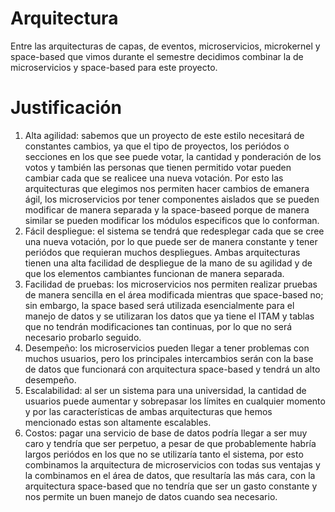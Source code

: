 # Arquitectura
Entre las arquitecturas de capas, de eventos, microservicios, microkernel y space-based que vimos durante el semestre decidimos combinar la de microservicios y space-based para este proyecto.
# Justificación
1. Alta agilidad: sabemos que un proyecto de este estilo necesitará de constantes cambios, ya que el tipo de proyectos, los periódos o secciones en los que see puede votar, la cantidad y ponderación de los votos y también las personas que tienen permitido votar pueden cambiar cada que se realicee una nueva votación. Por esto las arquitecturas que elegimos nos permiten hacer cambios de emanera ágil, los microservicios por tener componentes aislados que se pueden modificar de manera separada y la space-baseed porque de manera similar se pueden modificar los módulos especificos que lo conforman.
2. Fácil despliegue: el sistema se tendrá que redesplegar cada que se cree una nueva votación, por lo que puede ser de manera constante y tener periódos que requieran muchos despliegues. Ambas arquitecturas tienen una alta facilidad de despliegue de la mano de su agilidad y de que los elementos cambiantes funcionan de manera separada.
3. Facilidad de pruebas: los microservicios nos permiten realizar pruebas de manera sencilla en el área modificada mientras que space-based no; sin embargo, la space based será utilizada esencialmente para el manejo de datos y se utilizaran los datos que ya tiene el ITAM y tablas que no tendrán modificaciones tan continuas, por lo que no será necesario probarlo seguido.
4. Desempeño: los microservicios pueden llegar a tener problemas con muchos usuarios, pero los principales intercambios serán con la base de datos que funcionará con arquitectura space-based y tendrá un alto desempeño.
5. Escalabilidad: al ser un sistema para una universidad, la cantidad de usuarios puede aumentar y sobrepasar los límites en cualquier momento y por las características de ambas arquitecturas que hemos mencionado estas son altamente escalables.
6. Costos: pagar una servicio de base de datos podría llegar a ser muy caro y tendría que ser perpetuo, a pesar de que probablemente habría largos periódos en los que no se utilizaría tanto el sistema, por esto combinamos la arquitectura de microservicios con todas sus ventajas y la combinamos en el área de datos, que resultaría las más cara, con la arquitectura space-based que no tendría que ser un gasto constante y nos permite un buen manejo de datos cuando sea necesario.
